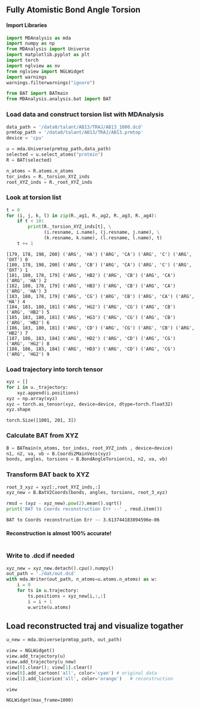 ## Fully Atomistic Bond Angle Torsion

#### Import Libraries


```python
import MDAnalysis as mda
import numpy as np
from MDAnalysis import Universe
import matplotlib.pyplot as plt
import torch
import nglview as nv
from nglview import NGLWidget
import warnings
warnings.filterwarnings("ignore")

from BAT import BATmain
from MDAnalysis.analysis.bat import BAT
```


    


### Load data and construct torsion list with MDAnalysis


```python
data_path = '/data0/talant/AB13/TRAJ/AB13_1000.dcd'
prmtop_path = '/data0/talant/AB13/TRAJ/AB13.prmtop'
device = 'cpu'

u = mda.Universe(prmtop_path,data_path)
selected = u.select_atoms("protein")
R = BAT(selected)

n_atoms = R.atoms.n_atoms 
tor_indxs = R._torsion_XYZ_inds
root_XYZ_inds = R._root_XYZ_inds
```

### Look at torsion list


```python
t = 0
for (i, j, k, l) in zip(R._ag1, R._ag2, R._ag3, R._ag4):
    if t < 10:
        print(R._torsion_XYZ_inds[t], \
              (i.resname, i.name), (j.resname, j.name), \
              (k.resname, k.name), (l.resname, l.name), t)
    t += 1    
```

    [179, 178, 198, 200] ('ARG', 'HA') ('ARG', 'CA') ('ARG', 'C') ('ARG', 'OXT') 0
    [180, 178, 198, 200] ('ARG', 'CB') ('ARG', 'CA') ('ARG', 'C') ('ARG', 'OXT') 1
    [181, 180, 178, 179] ('ARG', 'HB2') ('ARG', 'CB') ('ARG', 'CA') ('ARG', 'HA') 2
    [182, 180, 178, 179] ('ARG', 'HB3') ('ARG', 'CB') ('ARG', 'CA') ('ARG', 'HA') 3
    [183, 180, 178, 179] ('ARG', 'CG') ('ARG', 'CB') ('ARG', 'CA') ('ARG', 'HA') 4
    [184, 183, 180, 181] ('ARG', 'HG2') ('ARG', 'CG') ('ARG', 'CB') ('ARG', 'HB2') 5
    [185, 183, 180, 181] ('ARG', 'HG3') ('ARG', 'CG') ('ARG', 'CB') ('ARG', 'HB2') 6
    [186, 183, 180, 181] ('ARG', 'CD') ('ARG', 'CG') ('ARG', 'CB') ('ARG', 'HB2') 7
    [187, 186, 183, 184] ('ARG', 'HD2') ('ARG', 'CD') ('ARG', 'CG') ('ARG', 'HG2') 8
    [188, 186, 183, 184] ('ARG', 'HD3') ('ARG', 'CD') ('ARG', 'CG') ('ARG', 'HG2') 9


### Load trajectory into torch tensor


```python
xyz = []
for i in u._trajectory:
    xyz.append(i.positions)
xyz = np.array(xyz)
xyz = torch.as_tensor(xyz, device=device, dtype=torch.float32)
xyz.shape
```




    torch.Size([1001, 201, 3])



### Calculate BAT from XYZ


```python
B = BATmain(n_atoms, tor_indxs, root_XYZ_inds , device=device)    
n1, n2, va, vb = B.Coords2MainVecs(xyz)
bonds, angles, torsions = B.BondAngleTorsion(n1, n2, va, vb)
```

### Transform BAT back to XYZ


```python
root_3_xyz = xyz[:,root_XYZ_inds,:]
xyz_new = B.BatV2Coords(bonds, angles, torsions, root_3_xyz)
```


```python
rmsd = (xyz - xyz_new).pow(2).mean().sqrt()
print('BAT to Coords reconstruction Err --' , rmsd.item())
```

    BAT to Coords reconstruction Err -- 3.613744183894596e-06


#### Reconstruction is almost 100% accurate!


```python

```

### Write to .dcd if needed


```python
xyz_new = xyz_new.detach().cpu().numpy()
out_path = './dat/out.dcd'
with mda.Writer(out_path, n_atoms=u.atoms.n_atoms) as w:
    i = 0
    for ts in u.trajectory:
        ts.positions = xyz_new[i,:,:]
        i = i + 1
        w.write(u.atoms)
```

## Load reconstructed traj and visualize togather


```python
u_new = mda.Universe(prmtop_path, out_path)
```


```python
view = NGLWidget()
view.add_trajectory(u)
view.add_trajectory(u_new)
view[0].clear(); view[1].clear() 
view[0].add_cartoon('all', color='cyan') # original data
view[1].add_licorice('all', color='orange')   # reconstruction
```


```python
view
```


    NGLWidget(max_frame=1000)



```python

```


```python

```


```python

```
